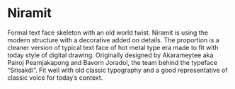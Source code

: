 # Niramit
Formal text face skeleton with an old world twist. Niramit is using the modern structure with a decorative added on details. The proportion is a cleaner version of typical text face of hot metal type era made to fit with today style of digital drawing. Originally designed by Akarameytee aka Pairoj Peamjakapong and Bavorn Joradol, the team behind the typeface “Srisakdi”. Fit well with  old classic typography and a good representative of classic voice for today’s context.
